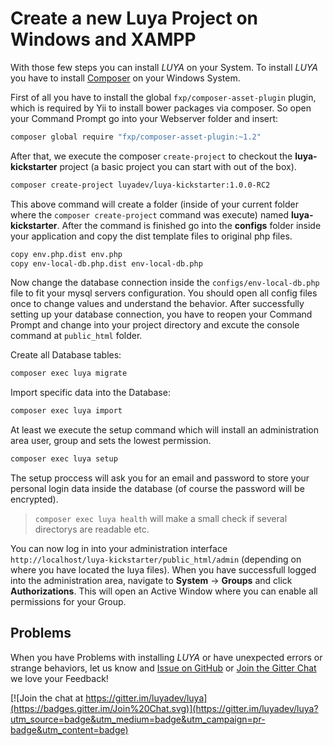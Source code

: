 Create a new Luya Project on Windows and XAMPP
================

With those few steps you can install *LUYA* on your System. To install *LUYA* you have to install [Composer](https://getcomposer.org/doc/00-intro.md#installation-windows) on your Windows System.

First of all you have to install the global `fxp/composer-asset-plugin` plugin, which is required by Yii to install bower packages via composer. So open your Command Prompt go into your Webserver folder and insert:

```sh
composer global require "fxp/composer-asset-plugin:~1.2"
```

After that, we execute the composer `create-project` to checkout the **luya-kickstarter** project (a basic project you can start with out of the box).

```sh
composer create-project luyadev/luya-kickstarter:1.0.0-RC2
```

This above command will create a folder (inside of your current folder where the `composer create-project` command was execute) named __luya-kickstarter__. After the command is finished go into the **configs** folder inside your application and copy the dist template files to original php files.

```sh
copy env.php.dist env.php
copy env-local-db.php.dist env-local-db.php
```

Now change the database connection inside the `configs/env-local-db.php` file to fit your mysql servers configuration. You should open all config files once to change values and understand the behavior. After successfully setting up your database connection, you have to reopen your Command Prompt and change into your project directory and excute the console command at `public_html` folder.

Create all Database tables:

```sh
composer exec luya migrate
```

Import specific data into the Database:

```sh
composer exec luya import
```

At least we execute the setup command which will install an administration area user, group and sets the lowest permission.

```sh
composer exec luya setup
```

The setup proccess will ask you for an email and password to store your personal login data inside the database (of course the password will be encrypted).

> `composer exec luya health` will make a small check if several directorys are readable etc.

You can now log in into your administration interface `http://localhost/luya-kickstarter/public_html/admin` (depending on where you have located the luya files). When you have successfull logged into the administration area, navigate to **System** -> **Groups** and click **Authorizations**. This will open an Active Window where you can enable all permissions for your Group.

Problems
--------

When you have Problems with installing *LUYA* or have unexpected errors or strange behaviors, let us know and [Issue on GitHub](https://github.com/luyadev/luya/issues) or [Join the Gitter Chat](https://gitter.im/luyadev/luya) we love your Feedback!

[![Join the chat at https://gitter.im/luyadev/luya](https://badges.gitter.im/Join%20Chat.svg)](https://gitter.im/luyadev/luya?utm_source=badge&utm_medium=badge&utm_campaign=pr-badge&utm_content=badge)

